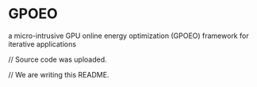 # GPOEO
a micro-intrusive GPU online energy optimization (GPOEO) framework for iterative applications

// Source code was uploaded.

// We are writing this README.
